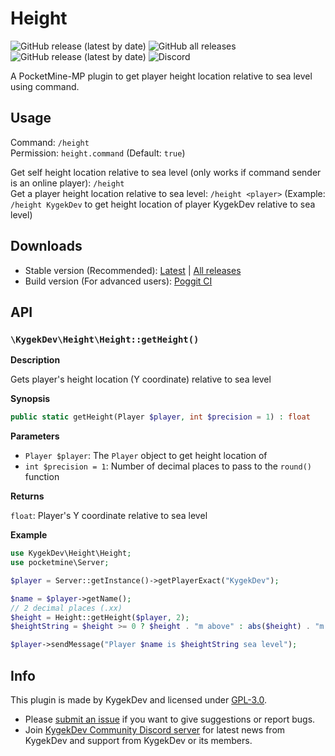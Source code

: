 # Height

![GitHub release (latest by date)](https://img.shields.io/github/v/release/kdpls/Height?style=flat-square)
![GitHub all releases](https://img.shields.io/github/downloads/kdpls/Height/total?label=downloads%40total&style=flat-square)
![GitHub release (latest by date)](https://img.shields.io/github/downloads/kdpls/Height/latest/total?style=flat-square)
![Discord](https://img.shields.io/discord/856281149503963166?style=flat-square)

A PocketMine-MP plugin to get player height location relative to sea level using command.

## Usage

Command: `/height`\
Permission: `height.command` (Default: `true`)

Get self height location relative to sea level (only works if command sender is an online player): `/height`\
Get a player height location relative to sea level: `/height <player>` (Example: `/height KygekDev` to get height location of player KygekDev relative to sea level)

## Downloads

- Stable version (Recommended): [Latest](https://github.com/KygekDev/Height/releases/latest) | [All releases](https://github.com/KygekDev/Height/releases)
- Build version (For advanced users): [Poggit CI](https://poggit.pmmp.io/ci/kdpls/Height/~)

## API

### `\KygekDev\Height\Height::getHeight()`

**Description**

Gets player's height location (Y coordinate) relative to sea level

**Synopsis**

```php
public static getHeight(Player $player, int $precision = 1) : float
```

**Parameters**

- `Player $player`: The `Player` object to get height location of
- `int $precision = 1`: Number of decimal places to pass to the `round()` function

**Returns**

`float`: Player's Y coordinate relative to sea level

**Example**

```php
use KygekDev\Height\Height;
use pocketmine\Server;

$player = Server::getInstance()->getPlayerExact("KygekDev");

$name = $player->getName();
// 2 decimal places (.xx)
$height = Height::getHeight($player, 2);
$heightString = $height >= 0 ? $height . "m above" : abs($height) . "m below";

$player->sendMessage("Player $name is $heightString sea level");
```

## Info

This plugin is made by KygekDev and licensed under [GPL-3.0](/LICENSE).

- Please [submit an issue](https://github.com/KygekDev/Height/issues) if you want to give suggestions or report bugs.
- Join [KygekDev Community Discord server](https://discord.gg/TstDS9jZf7) for latest news from KygekDev and support from KygekDev or its members.
